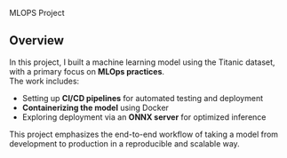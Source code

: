 MLOPS Project

## Overview


In this project, I built a machine learning model using the Titanic dataset, with a primary focus on **MLOps practices**.  
The work includes:  
- Setting up **CI/CD pipelines** for automated testing and deployment  
- **Containerizing the model** using Docker  
- Exploring deployment via an **ONNX server** for optimized inference  

This project emphasizes the end-to-end workflow of taking a model from development to production in a reproducible and scalable way.

